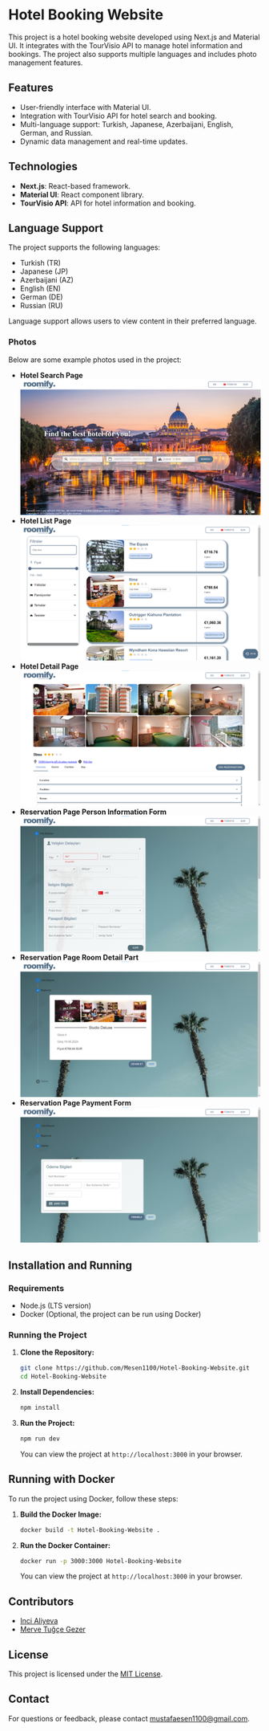 # Hotel Booking Website

This project is a hotel booking website developed using Next.js and Material UI. It integrates with the TourVisio API to manage hotel information and bookings. The project also supports multiple languages and includes photo management features.

## Features

- User-friendly interface with Material UI.
- Integration with TourVisio API for hotel search and booking.
- Multi-language support: Turkish, Japanese, Azerbaijani, English, German, and Russian.
- Dynamic data management and real-time updates.

## Technologies

- **Next.js**: React-based framework.
- **Material UI**: React component library.
- **TourVisio API**: API for hotel information and booking.

## Language Support

The project supports the following languages:
- Turkish (TR)
- Japanese (JP)
- Azerbaijani (AZ)
- English (EN)
- German (DE)
- Russian (RU)

Language support allows users to view content in their preferred language.

### Photos

Below are some example photos used in the project:

- **Hotel Search Page**
  ![Hotel Search Page Photo](/images/photo1.png)
- **Hotel List Page**
  ![Hotel List Page Photo](/images/photo2.png)
- **Hotel Detail Page**
  ![Hotel Detail Page Photo](/images/photo3.png)
- **Reservation Page Person Information Form**
  ![Reservation Page Person Information Form Photo](/images/photo4.png)
- **Reservation Page Room Detail Part**
  ![Reservation Page Room Detail Part Photo](/images/photo5.png)
- **Reservation Page Payment Form**
  ![Reservation Page Payment Form Photo](/images/photo6.png)

## Installation and Running

### Requirements

- Node.js (LTS version)
- Docker (Optional, the project can be run using Docker)

### Running the Project

1. **Clone the Repository:**

    ```bash
    git clone https://github.com/Mesen1100/Hotel-Booking-Website.git
    cd Hotel-Booking-Website
    ```

2. **Install Dependencies:**

    ```bash
    npm install
    ```

3. **Run the Project:**

    ```bash
    npm run dev
    ```

    You can view the project at `http://localhost:3000` in your browser.

## Running with Docker

To run the project using Docker, follow these steps:

1. **Build the Docker Image:**

    ```bash
    docker build -t Hotel-Booking-Website .
    ```

2. **Run the Docker Container:**

    ```bash
    docker run -p 3000:3000 Hotel-Booking-Website
    ```

    You can view the project at `http://localhost:3000` in your browser.

## Contributors

- [Inci Aliyeva](https://github.com/Incialiyeva)
- [Merve Tuğçe Gezer](https://github.com/mervetuce)

## License

This project is licensed under the [MIT License](LICENSE).

## Contact

For questions or feedback, please contact [mustafaesen1100@gmail.com](mailto:mustafaesen1100@gmail.com).
